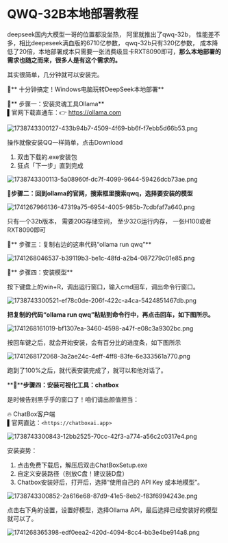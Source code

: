 # QWQ-32B本地部署教程

deepseek国内大模型一哥的位置都没坐热， 阿里就推出了qwq-32b， 性能差不多，相比deepeseek满血版的6710亿参数， qwq-32b只有320亿参数， 成本降低了20倍，本地部署成本只需要一张消费级显卡RXT8090即可，**那么本地部署的需求也随之而来，很多人是有这个需求的。**

其实很简单，几分钟就可以安装完。

  
**🚀**** 十分钟搞定！Windows电脑玩转DeepSeek本地部署**

  
**🌈**** 步骤一：安装灵魂工具Ollama**  
▌官网下载直通车：👉 https://ollama.com  


![1738743300127-433b94b7-4509-4f69-bb6f-f7ebb5d66b53.png](./img/2KsFD2gXYAk9XFcE/1738743300127-433b94b7-4509-4f69-bb6f-f7ebb5d66b53-862598.png)

操作就像安装QQ一样简单，点击Download

1. 双击下载的.exe安装包
2. 狂点「下一步」直到完成

![1738743300113-5a08960f-dc7f-4099-9644-59426dcb73ae.png](./img/2KsFD2gXYAk9XFcE/1738743300113-5a08960f-dc7f-4099-9644-59426dcb73ae-970315.png)

🌈**步骤二：回到ollama的官网，搜索框里搜索qwq，选择要安装的模型**

![1741267966136-47319a75-6954-4005-985b-7cdbfaf7a640.png](./img/2KsFD2gXYAk9XFcE/1741267966136-47319a75-6954-4005-985b-7cdbfaf7a640-714353.png)  
  
只有一个32b版本，  需要20G存储空间，  至少32G运行内存，  一张H100或者RXT8090即可

  
**🌈**** 步骤三：复制右边的这串代码“ollama run qwq”**

![1741268046537-b39119b3-be1c-48fd-a2b4-087279c01e85.png](./img/2KsFD2gXYAk9XFcE/1741268046537-b39119b3-be1c-48fd-a2b4-087279c01e85-051742.png)

  
**🌈**** 步骤四：安装模型**

按下键盘上的win+R，调出运行窗口，输入cmd回车，调出命令行窗口。

![1738743300521-ef78c0de-206f-422c-a4ca-5424851467db.png](./img/2KsFD2gXYAk9XFcE/1738743300521-ef78c0de-206f-422c-a4ca-5424851467db-962392.png)  


**把复制的代码“ollama run qwq”粘贴到命令行中，再点击回车，如下图所示。**

![1741268161019-bf1307ea-3460-4598-a47f-e08c3a9302bc.png](./img/2KsFD2gXYAk9XFcE/1741268161019-bf1307ea-3460-4598-a47f-e08c3a9302bc-524277.png)

按回车键之后，就会开始安装，会有百分比的进度条，如下图所示

![1741268172068-3a2ae24c-4eff-4ff8-83fe-6e333561a770.png](./img/2KsFD2gXYAk9XFcE/1741268172068-3a2ae24c-4eff-4ff8-83fe-6e333561a770-287750.png)

跑到了100%之后，就代表安装完成了，就可以和他对话了。

**🌈****步骤四：安装可视化工具：chatbox**

是时候告别黑乎乎的窗口了！咱们请出颜值担当：

🔥 ChatBox客户端  
▌官网直达：`<https://chatboxai.app>`

![1738743300843-12bb2525-70cc-42f3-a774-a56c2c0317e4.png](./img/2KsFD2gXYAk9XFcE/1738743300843-12bb2525-70cc-42f3-a774-a56c2c0317e4-560829.png)

安装姿势：

1. 点击免费下载后，解压后双击ChatBoxSetup.exe
2. 自定义安装路径（别放C盘！建议装D盘）
3. Chatbox安装好后，打开后，选择“使用自己的 API Key 或本地模型”。

![1738743300852-2a616e68-87d9-41e5-8eb2-f83f6994243e.png](./img/2KsFD2gXYAk9XFcE/1738743300852-2a616e68-87d9-41e5-8eb2-f83f6994243e-874031.png)

点击右下角的设置，设置好模型，选择Ollama API，最后选择已经安装好的模型就可以了。

![1741268365398-edf0eea2-420d-4094-8cc4-bb3e4be914a8.png](./img/2KsFD2gXYAk9XFcE/1741268365398-edf0eea2-420d-4094-8cc4-bb3e4be914a8-180259.png)
